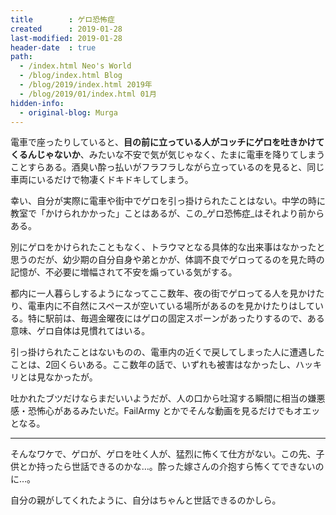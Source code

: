 ```yaml
---
title        : ゲロ恐怖症
created      : 2019-01-28
last-modified: 2019-01-28
header-date  : true
path:
  - /index.html Neo's World
  - /blog/index.html Blog
  - /blog/2019/index.html 2019年
  - /blog/2019/01/index.html 01月
hidden-info:
  - original-blog: Murga
---
```


電車で座ったりしていると、__目の前に立っている人がコッチにゲロを吐きかけてくるんじゃないか__、みたいな不安で気が気じゃなく、たまに電車を降りてしまうことすらある。酒臭い酔っ払いがフラフラしながら立っているのを見ると、同じ車両にいるだけで物凄くドキドキしてしまう。

幸い、自分が実際に電車や街中でゲロを引っ掛けられたことはない。中学の時に教室で「かけられかかった」ことはあるが、この_ゲロ恐怖症_はそれより前からある。

別にゲロをかけられたこともなく、トラウマとなる具体的な出来事はなかったと思うのだが、幼少期の自分自身や弟とかが、体調不良でゲロってるのを見た時の記憶が、不必要に増幅されて不安を煽っている気がする。

都内に一人暮らしするようになってここ数年、夜の街でゲロってる人を見かけたり、電車内に不自然にスペースが空いている場所があるのを見かけたりはしている。特に駅前は、毎週金曜夜にはゲロの固定スポーンがあったりするので、ある意味、ゲロ自体は見慣れてはいる。

引っ掛けられたことはないものの、電車内の近くで戻してしまった人に遭遇したことは、2回くらいある。ここ数年の話で、いずれも被害はなかったし、ハッキリとは見なかったが。

吐かれたブツだけならまだいいようだが、人の口から吐瀉する瞬間に相当の嫌悪感・恐怖心があるみたいだ。FailArmy とかでそんな動画を見るだけでもオエッとなる。

---

そんなワケで、ゲロが、ゲロを吐く人が、猛烈に怖くて仕方がない。この先、子供とか持ったら世話できるのかな…。酔った嫁さんの介抱すら怖くてできないのに…。

自分の親がしてくれたように、自分はちゃんと世話できるのかしら。
